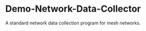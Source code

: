 Demo-Network-Data-Collector
===========================

A standard network data collection program for mesh networks.

